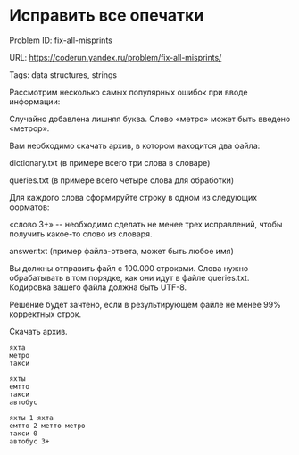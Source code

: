 # Исправить все опечатки

Problem ID: fix-all-misprints

URL: https://coderun.yandex.ru/problem/fix-all-misprints/

Tags: data structures, strings

Рассмотрим несколько самых популярных ошибок при вводе информации:

Случайно добавлена лишняя буква. Слово «метро» может быть введено «метрор».

Вам необходимо скачать архив, в котором находится два файла:

dictionary.txt (в примере всего три слова в словаре)

queries.txt (в примере всего четыре слова для обработки)

Для каждого слова сформируйте строку в одном из следующих форматов:

«слово 3+» -- необходимо сделать не менее трех исправлений, чтобы получить какое-то слово из словаря.

answer.txt (пример файла-ответа, может быть любое имя)

Вы должны отправить файл с 100.000 строками. 
Слова нужно обрабатывать в том порядке, как они идут в файле 
queries.txt. Кодировка вашего файла должна быть UTF-8.

Решение будет зачтено, если в результирующем файле не менее 99% корректных строк.

Скачать архив.

```
яхта
метро
такси
```

```
яхты
емтто
такси
автобус
```

```
яхты 1 яхта
емтто 2 метто метро
такси 0
автобус 3+
```

